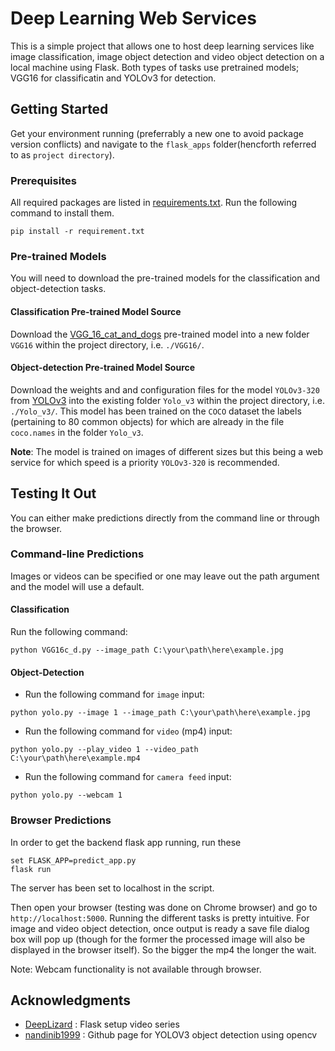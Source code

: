 # Deep Learning Web Services

This is a simple project that allows one to host deep learning services like image classification, image object detection and video object detection on a local machine using Flask. Both types of tasks use pretrained models; VGG16 for classificatin and YOLOv3 for detection.

## Getting Started

Get your environment running (preferrably a new one to avoid package version conflicts) and navigate to the `flask_apps` folder(hencforth referred to as `project directory`).

### Prerequisites

All required packages are listed in [requirements.txt](requirements.txt). Run the following command to install them.

```
pip install -r requirement.txt
```

### Pre-trained Models

You will need to download the pre-trained models for the classification and object-detection tasks.

#### Classification Pre-trained Model Source

Download the [VGG_16_cat_and_dogs](https://drive.google.com/uc?id=19yICdtSbU_YkQBRxJ2if9KJwUL1oY5xs&export=download) pre-trained model into a new folder `VGG16` within the project directory, i.e. `./VGG16/`. 

#### Object-detection Pre-trained Model Source

Download the weights and and configuration files for the model `YOLOv3-320` from [YOLOv3](https://pjreddie.com/darknet/yolo/) into the existing folder `Yolo_v3` within the project directory, i.e. `./Yolo_v3/`. This model has been trained on the `COCO` dataset the labels (pertaining to 80 common objects) for which are already in the file `coco.names` in the folder `Yolo_v3`.

**Note**: The model is trained on images of different sizes but this being a web service for which speed is a priority `YOLOv3-320` is recommended.


## Testing It Out

You can either make predictions directly from the command line or through the browser.

### Command-line Predictions

Images or videos can be specified or one may leave out the path argument and the model will use a default.

#### Classification

Run the following command:

```
python VGG16c_d.py --image_path C:\your\path\here\example.jpg
```

#### Object-Detection

* Run the following command for `image` input:

```
python yolo.py --image 1 --image_path C:\your\path\here\example.jpg
```

* Run the following command for `video` (mp4) input:

```
python yolo.py --play_video 1 --video_path C:\your\path\here\example.mp4
```

* Run the following command for `camera feed` input:

```
python yolo.py --webcam 1
```


### Browser Predictions

In order to get the backend flask app running, run these

```
set FLASK_APP=predict_app.py
flask run
```
The server has been set to localhost in the script.

Then open your browser (testing was done on Chrome browser) and go to `http://localhost:5000`. Running the different tasks is pretty intuitive. For image and video object detection, once output is ready a save file dialog box will pop up (though for the former the processed image will also be displayed in the browser itself). So the bigger the mp4 the longer the wait.

Note: Webcam functionality is not available through browser.


## Acknowledgments

* [DeepLizard](https://www.youtube.com/channel/UC4UJ26WkceqONNF5S26OiVw) : Flask setup video series
* [nandinib1999](https://github.com/nandinib1999/object-detection-yolo-opencv) : Github page for YOLOV3 object detection using opencv
